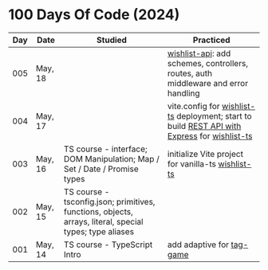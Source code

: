 # 100 Days Of Code (2024)

| Day | Date | Studied | Practiced |
| --- | --- | --- | --- |
| 005 | May, 18 |  | [wishlist-api](https://github.com/NatalieKalinkina/wishlist-api): add schemes, controllers, routes, auth middleware and error handling |
| 004 | May, 17 |  | vite.config for [wishlist-ts](https://github.com/NatalieKalinkina/wishlist-ts) deployment; start to build [REST API with Express](https://github.com/NatalieKalinkina/wishlist-api) for [wishlist-ts](https://github.com/NatalieKalinkina/wishlist-ts) |
| 003 | May, 16 | TS course - interface; DOM Manipulation; Map / Set / Date / Promise types | initialize Vite project for vanilla-ts [wishlist-ts](https://github.com/NatalieKalinkina/wishlist-ts) |
| 002 | May, 15 | TS course - tsconfig.json; primitives, functions, objects, arrays, literal, special types; type aliases|  |
| 001 | May, 14 | TS course - TypeScript Intro | add adaptive for [tag-game](https://github.com/NatalieKalinkina/tag-game) |
